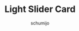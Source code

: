 ---
title: Light Slider Card
name: card_light_slider
category: card
author: schumijo
explanation: "The `light-slider-card` controls a light with the added possibilty to control the brightness of your light with a slider. See row Nr2 in the picture on the right."
image_path: "/assets/images/card_light_slider.png"
internal: false
generator_install: true
generator_example: true
generator_button: true
variables:
  - name: entity
    type: entry
    example: light.my_livingroom_light
    required: true 
    explanation: ""
  - name: ulm_card_light_slider_name
    type: variable
    example: Livingroom Light
    required: false 
    explanation: "If you want to set a specific name, eg. because your friendly name is too long for the card, this is the place to fill it in. If this is not set, the friendly name will be used."
yaml: |-
  - type: 'custom:button-card'
    template: card_light_slider
    variables:
      ulm_card_light_slider_name: Livingroom Light
    entity: light.my_livingroom_light
ui: |-
  type: 'custom:button-card'
  template: card_light_slider
  variables:
    ulm_card_light_slider_name: Livingroom Light
  entity: light.my_livingroom_light
code: |-
  card_light_slider:
    template: 
      - ulm_language_variables
    variables:
      ulm_card_light_slider_name: "[[[ return entity.attributes.friendly_name ]]]"
    show_icon: false
    show_name: false
    show_label: false
    state:
      - operator: template
        value: "[[[ return entity.state == 'on' ]]]"
        styles:
          card:
            - background-color: 'rgba(var(--color-background-yellow),var(--opacity-bg))'
    styles:
      grid:
        - grid-template-areas: '"item1" "item2"'
        - grid-template-columns: 1fr
        - grid-template-rows: min-content min-content
        - row-gap: 12px
      card:
        - border-radius: var(--border-radius)
        - box-shadow: var(--box-shadow)
        - padding: 12px
    custom_fields:
      item1:
        card:
          type: 'custom:button-card'
          template:
            - icon_info
            - yellow_slider
          entity: "[[[ return entity.entity_id ]]]"
          label: >-
            [[[  
              if (entity.state !='unavailable'){
                if (entity.state =='off'){
                  return variables.ulm_off;  
                } else if (entity.state == 'on'){
                  if (entity.attributes.brightness != null){
                    var bri = Math.round(entity.attributes.brightness / 2.55);
                    return (bri ? bri : '0') + '%';
                  } else {
                    return variables.ulm_on
                  } 
                }
              } else {
                return variables.ulm_unavailable;
              }
            ]]]
          name: "[[[ return variables.ulm_card_light_slider_name ]]]"
          styles:
            card:
              - box-shadow: none
              - border-radius: var(--border-radius) var(--border-radius) var(--border-radius) var(--border-radius)
              - padding: 0px
      item2:
        card:
          type: 'custom:my-slider'
          entity: '[[[ return entity.entity_id ]]]'
          radius: 14px
          height: 42px
          mainSliderColor: rgba(var(--color-yellow),1)
          secondarySliderColor: rgba(var(--color-yellow),0.2)
          mainSliderColorOff: rgba(var(--color-theme),0.05)
          secondarySliderColorOff: rgba(var(--color-theme),0.05)
          thumbHorizontalPadding: '0px'
          thumbVerticalPadding: '0px'   
          thumbWidth: 0px
          card_mod:
          style: |
            ha-card {
              border-radius: 14px;
              box-shadow: none;
            }
---